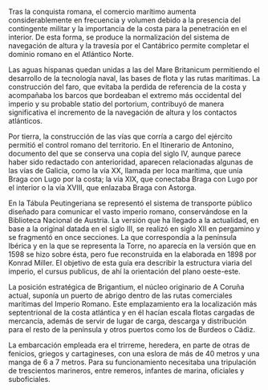 Tras la conquista romana, el comercio marítimo aumenta considerablemente en frecuencia y volumen debido a la presencia del contingente militar y la importancia de la costa para la penetración en el interior. De esta forma, se produce la normalización del sistema de navegación de altura y la travesía por el Cantábrico permite completar el dominio romano en el Atlántico Norte. 

Las aguas hispanas quedan unidas a las del Mare Britanicum permitiendo el desarrollo de la tecnología naval, las bases de flota y las rutas marítimas. La construcción del faro, que evitaba la perdida de referencia de la costa y acompañaba los barcos que bordeaban el extremo más occidental del imperio y su probable statio del portorium, contribuyó de manera significativa el incremento de la navegación de altura y los contactos atlánticos. 

Por tierra, la construcción de las vías que corría a cargo del ejército permitió el control romano del territorio. En el Itinerario de Antonino, documento del que se conserva una copia del siglo IV, aunque parece haber sido redactado con anterioridad, aparecen relacionadas algunas de las vías de Galicia, como la vía XX, llamada per loca marítima, que unía Braga con Lugo por la costa; la vía XIX, que conectaba Braga con Lugo por el interior o la vía XVIII, que enlazaba Braga con Astorga. 

En la Tábula Peutingeriana se representó el sistema de transporte público diseñado para comunicar el vasto imperio romano, conservándose en la Biblioteca Nacional de Austria. La versión que ha llegado a la actualidad, en base a la original datada en el siglo III, se realizó en siglo XII en pergamino y se fragmentó en once secciones. La que correspondía a la península Ibérica y en la que se representa la Torre, no aparecía en la versión que en 1598 se hizo sobre ésta, pero fue reconstruida en la elaborada en 1898 por Konrad Miller. El objetivo de esta guía era describir la estructura viaria del imperio, el cursus publicus, de ahí la orientación del plano oeste-este.

La posición estratégica de Brigantium, el núcleo originario de A Coruña actual, suponía un puerto de abrigo dentro de las rutas comerciales marítimas del Imperio Romano. Este emplazamiento era la localización más septentrional de la costa atlántica y en él hacían escala flotas cargadas de mercancía, además de servir de lugar de carga, descarga y distribución para el resto de la península y otros puertos como los de Burdeos o Cádiz. 

La embarcación empleada era el trirreme, heredera, en parte de otras de fenicios, griegos y cartagineses, con una eslora de más de 40 metros y una manga de 6 a 7 metros. Para su funcionamiento necesitaba una tripulación de trescientos marineros, entre remeros, infantes de marina, oficiales y suboficiales. 
